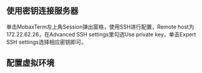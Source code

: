 ## 使用密钥连接服务器

单击MobaxTerm左上角Session弹出窗格，使用SSH进行配置，Remote host为172.22.62.26，在Advanced SSH settings里勾选Use private key，单击Expert SSH settings选择相应密钥即可。

## 配置虚拟环境
